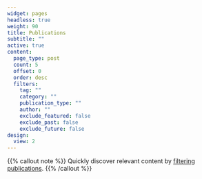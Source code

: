 ```yaml
---
widget: pages
headless: true
weight: 90
title: Publications
subtitle: ""
active: true
content:
  page_type: post
  count: 5
  offset: 0
  order: desc
  filters:
    tag: ""
    category: ""
    publication_type: ""
    author: ""
    exclude_featured: false
    exclude_past: false
    exclude_future: false
design:
  view: 2
---
```


{{% callout note %}}
Quickly discover relevant content by [filtering publications](./publication/).
{{% /callout %}}
